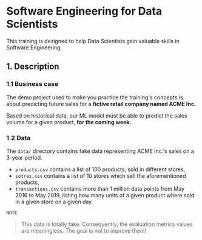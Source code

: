 # Software Engineering for Data Scientists

This training is designed to help Data Scientists gain valuable skills in Software Engineering.

## 1. Description

### 1.1 Business case

The demo project used to make you practice the training's concepts is about predicting future sales for a **fictive retail company named ACME Inc.**

Based on historical data, our ML model must be able to predict the sales volume for a given product, **for the coming week.**

### 1.2 Data

The `data/` directory contains fake data representing ACME Inc.'s sales on a 3-year period.
 
- `products.csv` contains a list of 100 products, sold in different stores,
- `sotres.csv` contains a list of 10 stores which sell the aforementioned products,
- `transactions.csv` contains more than 1 million data points from May 2016 to May 2019, listing how many units of a given product where sold in a given store on a given day.

`NOTE`

> This data is totally fake. Consequently, the evaluation metrics values are meaningless. The goal is not to improve them!
